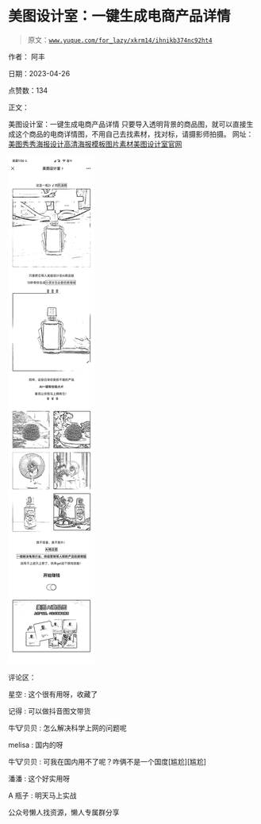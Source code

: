# 美图设计室：一键生成电商产品详情

> 原文：[`www.yuque.com/for_lazy/xkrm14/ihnikb374nc92ht4`](https://www.yuque.com/for_lazy/xkrm14/ihnikb374nc92ht4)

作者： 阿丰

日期：2023-04-26

点赞数：134

正文：

美图设计室：一键生成电商产品详情 只要导入透明背景的商品图，就可以直接生成这个商品的电商详情图，不用自己去找素材，找对标，请摄影师拍摄。 网址： [美图秀秀海报设计高清海报模板图片素材美图设计室官网](https://design.meitu.com/)

![](img/6c8e0843d64e9238691bccc533ea3edf.png)

评论区：

星空 : 这个很有用呀，收藏了

记得 : 可以做抖音图文带货

牛🐮贝贝 : 怎么解决科学上网的问题呢

melisa : 国内的呀

牛🐮贝贝 : 可我在国内用不了呢？咋俩不是一个国度[尴尬][尴尬]

潘潘 : 这个好实用呀

A 瓶子 : 明天马上实战

公众号懒人找资源，懒人专属群分享


